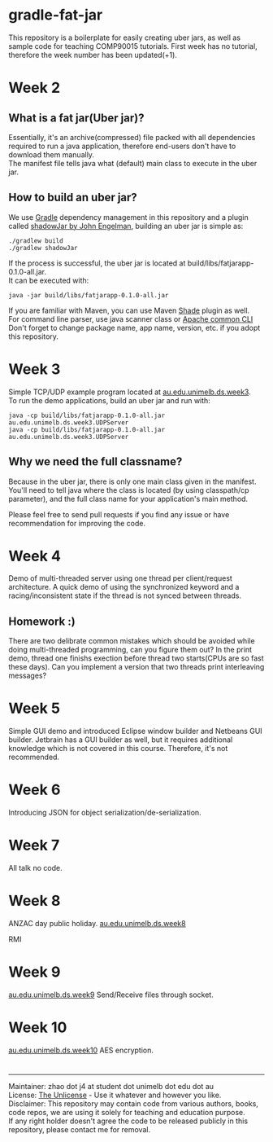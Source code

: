 # gradle-fat-jar

This repository is a boilerplate for easily creating uber jars, as well as sample code for teaching COMP90015 tutorials. 
First week has no tutorial, therefore the week number has been updated(+1).

# Week 2
## What is a fat jar(Uber jar)?
Essentially, it's an archive(compressed) file packed with all dependencies required to run a java application, therefore end-users don't have to download them manually.  
The manifest file tells java what (default) main class to execute in the uber jar.

## How to build an uber jar?
We use [Gradle](https://gradle.org/) dependency management in this repository and a plugin called [shadowJar by John Engelman](https://plugins.gradle.org/plugin/com.github.johnrengelman.shadow), building an uber jar is simple as:
```shell
./gradlew build
./gradlew shadowJar 
```
If the process is successful, the uber jar is located at build/libs/fatjarapp-0.1.0-all.jar.  
It can be executed with:  
```shell
java -jar build/libs/fatjarapp-0.1.0-all.jar
```  

If you are familiar with Maven, you can use Maven [Shade](https://maven.apache.org/plugins/maven-shade-plugin/) plugin as well.  
For command line parser, use java scanner class or [Apache common CLI](https://commons.apache.org/proper/commons-cli/)  
Don't forget to change package name, app name, version, etc. if you adopt this repository.

# Week 3
Simple TCP/UDP example program located at [au.edu.unimelb.ds.week3](https://github.com/jie-jay/gradle-fat-jar/tree/master/src/main/java/au/edu/unimelb/ds/week3).  
To run the demo applications, build an uber jar and run with:
```shell
java -cp build/libs/fatjarapp-0.1.0-all.jar au.edu.unimelb.ds.week3.UDPServer
java -cp build/libs/fatjarapp-0.1.0-all.jar au.edu.unimelb.ds.week3.UDPServer
```
## Why we need the full classname?
Because in the uber jar, there is only one main class given in the manifest.  
You'll need to tell java where the class is located (by using classpath/cp parameter), and the full class name for your application's main method.

Please feel free to send pull requests if you find any issue or have recommendation for improving the code.

# Week 4
Demo of multi-threaded server using one thread per client/request architecture.
A quick demo of using the synchronized keyword and a racing/inconsistent state if the thread is not synced between threads.

## Homework :)
There are two delibrate common mistakes which should be avoided while doing multi-threaded programming, can you figure them out? 
In the print demo, thread one finishs exection before thread two starts(CPUs are so fast these days). Can you implement a version that two threads print interleaving messages?

# Week 5     
Simple GUI demo and introduced Eclipse window builder and Netbeans GUI builder.
Jetbrain has a GUI builder as well, but it requires additional knowledge which is not covered in this course. Therefore, it's not recommended.

# Week 6
Introducing JSON for object serialization/de-serialization.

# Week 7
All talk no code.

# Week 8
ANZAC day public holiday.
[au.edu.unimelb.ds.week8](https://github.com/jie-jay/gradle-fat-jar/tree/master/src/main/java/au/edu/unimelb/ds/week8)

RMI

# Week 9
[au.edu.unimelb.ds.week9](https://github.com/jie-jay/gradle-fat-jar/tree/master/src/main/java/au/edu/unimelb/ds/week9)
Send/Receive files through socket.
#

# Week 10
[au.edu.unimelb.ds.week10](https://github.com/jie-jay/gradle-fat-jar/tree/master/src/main/java/au/edu/unimelb/ds/week10)
AES encryption.
#

---
Maintainer: zhao dot j4 at student dot unimelb dot edu dot au  
License: [The Unlicense](https://unlicense.org/) - Use it whatever and however you like.  
Disclaimer: This repository may contain code from various authors, books, code repos, we are using it solely for teaching and education purpose.  
If any right holder doesn't agree the code to be released publicly in this repository, please contact me for removal. 
